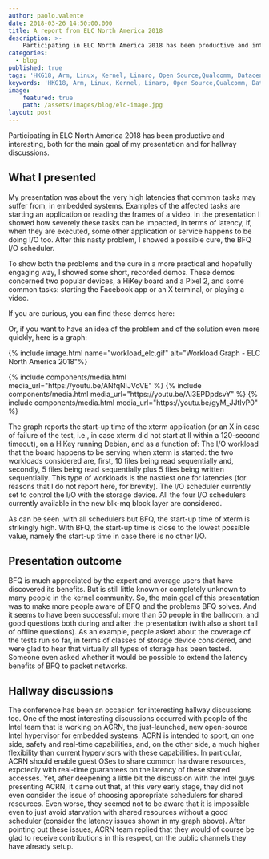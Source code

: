 ```yaml
---
author: paolo.valente
date: 2018-03-26 14:50:00.000
title: A report from ELC North America 2018
description: >-
    Participating in ELC North America 2018 has been productive and interesting, both for the main goal of my presentation and for hallway discussions.
categories:
  - blog
published: true
tags: 'HKG18, Arm, Linux, Kernel, Linaro, Open Source,Qualcomm, Datacentre, Mobile, Servers, Art, Computation, ELC, North America, HiKey, 96Boards, Pixel 2, ACRN'
keywords: 'HKG18, Arm, Linux, Kernel, Linaro, Open Source,Qualcomm, Datacentre, Mobile, Servers, Art, Computation, ELC, North America, HiKey, 96Boards, Pixel 2, ACRN'
image:
    featured: true
    path: /assets/images/blog/elc-image.jpg
layout: post
---
```

Participating in ELC North America 2018 has been productive and interesting, both for the main goal of my presentation and for hallway discussions.

## What I presented
My presentation was about the very high latencies that common tasks may suffer from, in embedded systems. Examples of the affected tasks are starting an application or reading the frames of a video. In the presentation I showed how severely these tasks can be impacted, in terms of latency, if, when they are executed, some other application or service happens to be doing I/O too. After this nasty problem, I showed a possible cure, the BFQ I/O scheduler.

To show both the problems and the cure in a more practical and hopefully engaging way, I showed some short, recorded demos. These demos concerned two popular devices, a HiKey board and a Pixel 2, and some common tasks: starting the Facebook app or an X terminal, or playing a video.
<div class="col-sm-8 no-padding" markdown="1">
If you are curious, you can find these demos here:

Or, if you want to have an idea of the problem and of the solution even more quickly, here is a graph:

{% include image.html name="workload_elc.gif" alt="Workload Graph - ELC North America 2018"%}

</div>
<div class="col-sm-4" markdown="1">
{% include components/media.html media_url="https://youtu.be/ANfqNiJVoVE" %}
{% include components/media.html media_url="https://youtu.be/Ai3EPDpdsvY" %}
{% include components/media.html media_url="https://youtu.be/gyM_JJtIvP0" %}
</div>



The graph reports the start-up time of the xterm application (or an X in case of failure of the test, i.e., in case xterm did not start at ll within a 120-second timeout), on a HiKey running Debian, and as a function of:
The I/O workload that the board happens to be serving when xterm is started: the two workloads considered are, first, 10 files being read sequentially and, secondly, 5 files being read sequentially plus 5 files being written sequentially. This type of workloads is the nastiest one for latencies (for reasons that I do not report here, for brevity).
The I/O scheduler currently set to control the I/O with the storage device. All the four I/O schedulers currently available in the new blk-mq block layer are considered.

As can be seen ,with all schedulers but BFQ, the start-up time of xterm is strikingly high. With BFQ, the start-up time is close to the lowest possible value, namely the start-up time in case there is no other I/O.

## Presentation outcome
BFQ is much appreciated by the expert and average users that have discovered its benefits. But is still little known or completely unknown to many people in the kernel community. So, the main goal of this presentation was to make more people aware of BFQ and the problems BFQ solves. And it seems to have been successful: more than 50 people in the ballroom, and good questions both during and after the presentation (with also a short tail of offline questions). As an example, people asked about the coverage of the tests run so far, in terms of classes of storage device considered, and were glad to hear that virtually all types of storage has been tested. Someone even asked whether it would be possible to extend the latency benefits of BFQ to packet networks.

## Hallway discussions
The conference has been an occasion for interesting hallway discussions too. One of the most interesting discussions occurred with people of the Intel team that is working on ACRN, the just-launched, new open-source Intel hypervisor for embedded systems. ACRN is intended to sport, on one side, safety and real-time capabilities, and, on the other side, a much higher flexibility than current hypervisors with these capabilities. In particular, ACRN should enable guest OSes to share common hardware resources, expctedly with real-time guarantees on the latency of these shared accesses. Yet, after deepening a little bit the discussion with the Intel guys presenting ACRN, it came out that, at this very early stage, they did not even consider the issue of choosing appropriate schedulers for shared resources. Even worse, they seemed not to be aware that it is impossible even to just avoid starvation with shared resources without a good scheduler (consider the latency issues shown in my graph above). After pointing out these issues, ACRN team replied that they would of course be glad to receive contributions in this respect, on the public channels they have already setup.
